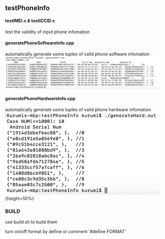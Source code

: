 ## testPhoneInfo

#### testIMEI.c & testICCID.c
test the validity of input phone infomation


#### generatePhoneSoftwareInfo.cpp
automatically generate some tuples of valid phone software infomation
![Software Information](https://raw.githubusercontent.com/KurumiSerori/testPhoneInfo/master/soft.png)


#### generatePhoneHardwareInfo.cpp
automatically generate some tuples of valid phone hardware infomation
![Hardware Information](https://raw.githubusercontent.com/KurumiSerori/testPhoneInfo/master/hard.png){height=50%}


### BUILD

use build.sh to build them

turn on/off format by define or comment '#define FORMAT'
